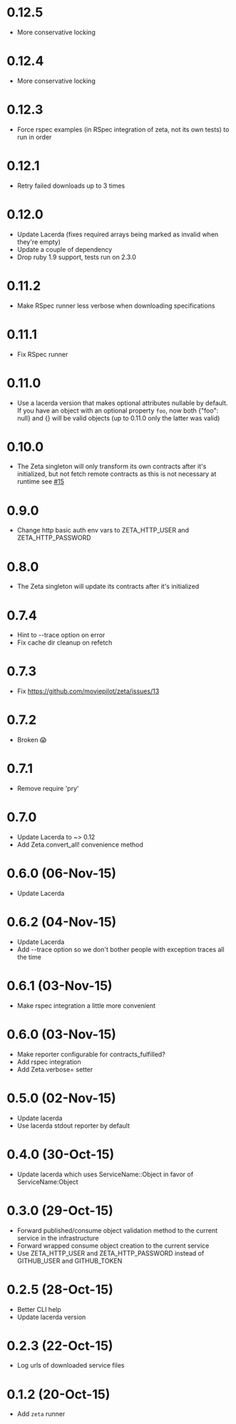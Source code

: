 # 0.12.5
- More conservative locking

# 0.12.4
- More conservative locking

# 0.12.3
- Force rspec examples (in RSpec integration of zeta, not its own tests) to run in order

# 0.12.1
- Retry failed downloads up to 3 times

# 0.12.0
- Update Lacerda (fixes required arrays being marked as invalid
  when they're empty)
- Update a couple of dependency
- Drop ruby 1.9 support, tests run on 2.3.0

# 0.11.2
- Make RSpec runner less verbose when downloading specifications

# 0.11.1
- Fix RSpec runner

# 0.11.0
- Use a lacerda version that makes optional attributes nullable by
  default. If you have an object with an optional property `foo`,
  now both {"foo": null} and {} will be valid objects (up to 0.11.0
  only the latter was valid)

# 0.10.0
- The Zeta singleton will only transform its own contracts after it's
  initialized, but not fetch remote contracts as this is not necessary
  at runtime see [#15](https://github.com/moviepilot/zeta/issues/15)

# 0.9.0
- Change http basic auth env vars to ZETA_HTTP_USER and ZETA_HTTP_PASSWORD

# 0.8.0
- The Zeta singleton will update its contracts after it's initialized

# 0.7.4
- Hint to --trace option on error
- Fix cache dir cleanup on refetch

# 0.7.3
- Fix https://github.com/moviepilot/zeta/issues/13

# 0.7.2
- Broken 😱

# 0.7.1
- Remove require 'pry'

# 0.7.0
- Update Lacerda to ~> 0.12
- Add Zeta.convert_all! convenience method

# 0.6.0 (06-Nov-15)
- Update Lacerda

# 0.6.2 (04-Nov-15)
- Update Lacerda
- Add --trace option so we don't bother people with exception traces all the time

# 0.6.1 (03-Nov-15)
- Make rspec integration a little more convenient

# 0.6.0 (03-Nov-15)
- Make reporter configurable for contracts_fulfilled?
- Add rspec integration
- Add Zeta.verbose= setter

# 0.5.0 (02-Nov-15)
- Update lacerda
- Use lacerda stdout reporter by default

# 0.4.0 (30-Oct-15)
- Update lacerda which uses ServiceName::Object in favor of ServiceName:Object

# 0.3.0 (29-Oct-15)
- Forward published/consume object validation method to the current service in the infrastructure
- Forward wrapped consume object creation to the current service
- Use ZETA_HTTP_USER and ZETA_HTTP_PASSWORD instead of GITHUB_USER and GITHUB_TOKEN

# 0.2.5 (28-Oct-15)
- Better CLI help
- Update lacerda version

# 0.2.3 (22-Oct-15)
- Log urls of downloaded service files

# 0.1.2 (20-Oct-15)
- Add `zeta` runner
